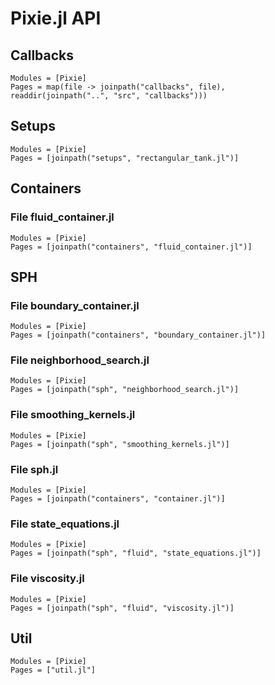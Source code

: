 # Pixie.jl API

## Callbacks

```@autodocs
Modules = [Pixie]
Pages = map(file -> joinpath("callbacks", file), readdir(joinpath("..", "src", "callbacks")))
```

## Setups

```@autodocs
Modules = [Pixie]
Pages = [joinpath("setups", "rectangular_tank.jl")]
```

## Containers

### File fluid_container.jl
```@autodocs
Modules = [Pixie]
Pages = [joinpath("containers", "fluid_container.jl")]
```

## SPH

### File boundary_container.jl
```@autodocs
Modules = [Pixie]
Pages = [joinpath("containers", "boundary_container.jl")]
```

### File neighborhood_search.jl
```@autodocs
Modules = [Pixie]
Pages = [joinpath("sph", "neighborhood_search.jl")]
```

### File smoothing_kernels.jl
```@autodocs
Modules = [Pixie]
Pages = [joinpath("sph", "smoothing_kernels.jl")]
```

### File sph.jl
```@autodocs
Modules = [Pixie]
Pages = [joinpath("containers", "container.jl")]
```

### File state_equations.jl
```@autodocs
Modules = [Pixie]
Pages = [joinpath("sph", "fluid", "state_equations.jl")]
```

### File viscosity.jl
```@autodocs
Modules = [Pixie]
Pages = [joinpath("sph", "fluid", "viscosity.jl")]
```

## Util

```@autodocs
Modules = [Pixie]
Pages = ["util.jl"]
```
